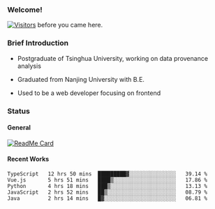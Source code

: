 ### Welcome!

[![Visitors](https://visitor-badge.laobi.icu/badge?page_id=HermitSun.HermitSun)]() before you came here.

### Brief Introduction

- Postgraduate of Tsinghua University, working on data provenance analysis

- Graduated from Nanjing University with B.E.

- Used to be a web developer focusing on frontend

### Status

#### General

[![ReadMe Card](https://github-readme-stats.hermitsun.vercel.app/api?username=HermitSun&count_private=true&show_icons=true)]()

#### Recent Works

<!--START_SECTION:waka-->
```text
TypeScript   12 hrs 50 mins  █████████▓░░░░░░░░░░░░░░░   39.14 % 
Vue.js       5 hrs 51 mins   ████▒░░░░░░░░░░░░░░░░░░░░   17.86 % 
Python       4 hrs 18 mins   ███▒░░░░░░░░░░░░░░░░░░░░░   13.13 % 
JavaScript   2 hrs 52 mins   ██▒░░░░░░░░░░░░░░░░░░░░░░   08.79 % 
Java         2 hrs 14 mins   █▓░░░░░░░░░░░░░░░░░░░░░░░   06.81 % 
```
<!--END_SECTION:waka-->

